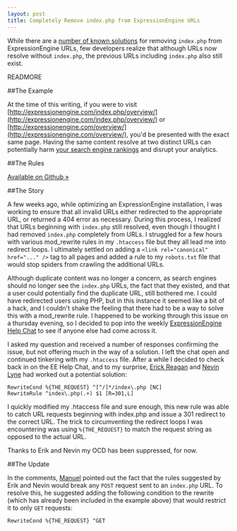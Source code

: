 ```yaml
---
layout: post
title: Completely Remove index.php from ExpressionEngine URLs
---
```

While there are a [number of known solutions](http://expressionengine.com/wiki/Remove_index.php_From_URLs/) for removing `index.php` from ExpressionEngine URLs, few developers realize that although URLs now resolve without `index.php`, the previous URLs including `index.php` also still exist.<!--more-->

READMORE

##The Example

At the time of this writing, if you were to visit [http://expressionengine.com/index.php/overview/](http://expressionengine.com/index.php/overview/) or [http://expressionengine.com/overview/](http://expressionengine.com/overview/), you'd be presented with the exact same page. Having the same content resolve at two distinct URLs can potentially harm [your search engine rankings](http://www.google.com/support/webmasters/bin/answer.py?hl=en&answer=66359) and disrupt your analytics.

##The Rules

<script src="https://gist.github.com/798018.js?file=.htaccess"></script>
<p class="gist-link"><a href="https://gist.github.com/798018">Available on Github &raquo;</a></p>

##The Story

A few weeks ago, while optimizing an ExpressionEngine installation, I was working to ensure that all invalid URLs either redirected to the appropriate URL, or returned a 404 error as necessary. During this process, I realized that URLs beginning with `index.php` still resolved, even though I thought I had removed `index.php` completely from URLs. I struggled for a few hours with various mod_rewrite rules in my `.htaccess` file but they all lead me into redirect loops. I ultimately settled on adding a `<link rel="canonical" href="..." />` tag to all pages and added a rule to my `robots.txt` file that would stop spiders from crawling the additional URLs.

Although duplicate content was no longer a concern, as search engines should no longer see the `index.php` URLs, the fact that they existed, and that a user could potentially find the duplicate URL, still bothered me. I could have redirected users using PHP, but in this instance it seemed like a bit of a hack, and I couldn't shake the feeling that there had to be a way to solve this with a mod_rewrite rule. I happened to be working through this issue on a thursday evening, so I decided to pop into the weekly [ExpressionEngine Help Chat](https://eescreencasts.campfirenow.com/room/177927) to see if anyone else had come across it.

I asked my question and received a number of responses confirming the issue, but not offering much in the way of a solution. I left the chat open and continued tinkering with my `.htaccess` file. After a while I decided to check back in on the EE Help Chat, and to my surprise, [Erick Reagan](http://twitter.com/erikreagan) and [Nevin Lyne](http://twitter.com/nevinlyne) had worked out a potential solution:

	RewriteCond %{THE_REQUEST} ^[^/]*/index\.php [NC]
	RewriteRule ^index\.php(.+) $1 [R=301,L]

I quickly modified my .htaccess file and sure enough, this new rule was able to catch URL requests beginning with index.php and issue a 301 redirect to the correct URL. The trick to circumventing the redirect loops I was encountering was using `%{THE_REQUEST}` to match the request string as opposed to the actual URL. 

Thanks to Erik and Nevin my OCD has been suppressed, for now.

##The Update

In the comments, [Manuel](http://kevinthompson.info/blog/completely-remove-index-php-from-expressionengine-urls/#comment-15) pointed out the fact that the rules suggested by Erik and Nevin would break any `POST` request sent to an `index.php` URL. To resolve this, he suggested adding the following condition to the rewrite (which has already been included in the example above) that would restrict it to only `GET` requests:

	RewriteCond %{THE_REQUEST} ^GET